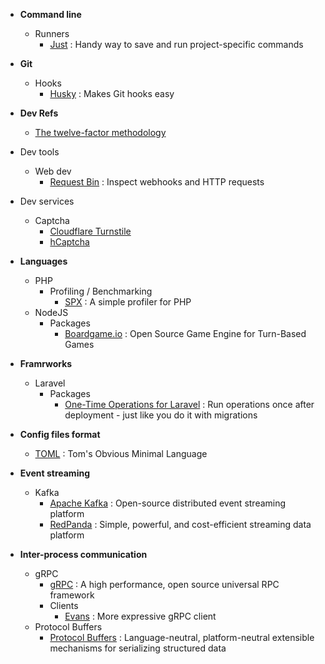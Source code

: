 - **Command line**
  - Runners
    - [Just](https://just.systems/man/en/) : Handy way to save and run project-specific commands
      
- **Git**
  - Hooks
    - [Husky](https://typicode.github.io/husky/) : Makes Git hooks easy
      
- **Dev Refs**
  - [The twelve-factor methodology](https://www.12factor.net/)

- Dev tools
  - Web dev
    - [Request Bin](https://public.requestbin.com/r) : Inspect webhooks and HTTP requests
   
- Dev services
  - Captcha
    - [Cloudflare Turnstile](https://developers.cloudflare.com/turnstile/)
    - [hCaptcha](https://www.hcaptcha.com/)
      
- **Languages**
  - PHP
    - Profiling / Benchmarking
      - [SPX](https://github.com/NoiseByNorthwest/php-spx) : A simple profiler for PHP
  - NodeJS
    - Packages
      - [Boardgame.io](https://boardgame.io/) : Open Source Game Engine for Turn-Based Games
        
- **Framrworks**
  - Laravel
    - Packages
      - [One-Time Operations for Laravel](https://github.com/TimoKoerber/laravel-one-time-operations) : Run operations once after deployment - just like you do it with migrations

- **Config files format**
  - [TOML](https://toml.io/en/) : Tom's Obvious Minimal Language
    
- **Event streaming**
  - Kafka
    - [Apache Kafka](https://kafka.apache.org/) : Open-source distributed event streaming platform
    - [RedPanda](https://redpanda.com/) : Simple, powerful, and cost-efficient streaming data platform
      
- **Inter-process communication**
  - gRPC
    - [gRPC](https://grpc.io/) : A high performance, open source universal RPC framework
    - Clients
      - [Evans](https://github.com/ktr0731/evans) : More expressive gRPC client
  - Protocol Buffers
    - [Protocol Buffers](https://protobuf.dev/) : Language-neutral, platform-neutral extensible mechanisms for serializing structured data


